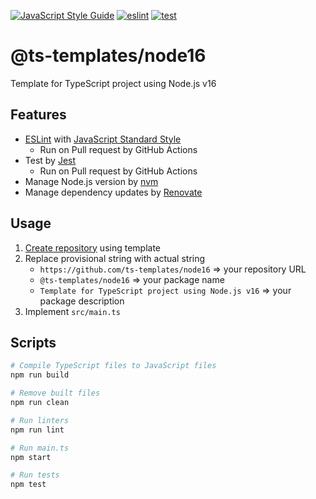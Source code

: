 [![JavaScript Style Guide](https://img.shields.io/badge/code_style-standard-brightgreen.svg)](https://standardjs.com)
[![eslint](https://github.com/ts-templates/node16/actions/workflows/eslint.yml/badge.svg)](https://github.com/ts-templates/node16/actions/workflows/eslint.yml)
[![test](https://github.com/ts-templates/node16/actions/workflows/test.yml/badge.svg)](https://github.com/ts-templates/node16/actions/workflows/test.yml)

# @ts-templates/node16

Template for TypeScript project using Node.js v16

## Features

- [ESLint](https://eslint.org/) with [JavaScript Standard Style](https://standardjs.com/)
  - Run on Pull request by GitHub Actions
- Test by [Jest](https://jestjs.io/)
  - Run on Pull request by GitHub Actions
- Manage Node.js version by [nvm](https://github.com/nvm-sh/nvm)
- Manage dependency updates by [Renovate](https://renovatebot.com/)

## Usage

1. [Create repository](https://github.com/ts-templates/node16/generate) using template
2. Replace provisional string with actual string
    - `https://github.com/ts-templates/node16` => your repository URL
    - `@ts-templates/node16` => your package name
    - `Template for TypeScript project using Node.js v16` => your package description
3. Implement `src/main.ts`

## Scripts

```sh
# Compile TypeScript files to JavaScript files
npm run build

# Remove built files
npm run clean

# Run linters
npm run lint

# Run main.ts
npm start

# Run tests
npm test
```
